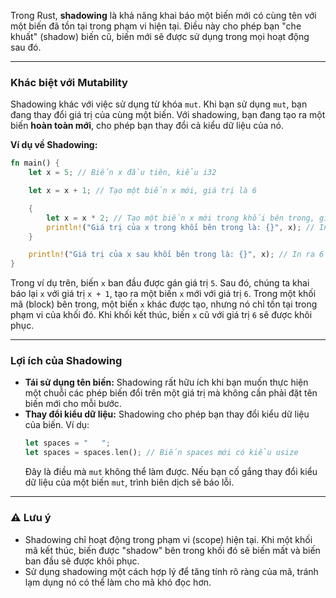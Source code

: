 Trong Rust, **shadowing** là khả năng khai báo một biến mới có cùng tên với một biến đã tồn tại trong phạm vi hiện tại. Điều này cho phép bạn "che khuất" (shadow) biến cũ, biến mới sẽ được sử dụng trong mọi hoạt động sau đó.

-----

### Khác biệt với Mutability

Shadowing khác với việc sử dụng từ khóa `mut`. Khi bạn sử dụng `mut`, bạn đang thay đổi giá trị của cùng một biến. Với shadowing, bạn đang tạo ra một biến **hoàn toàn mới**, cho phép bạn thay đổi cả kiểu dữ liệu của nó.

**Ví dụ về Shadowing:**

```rust
fn main() {
    let x = 5; // Biến x đầu tiên, kiểu i32

    let x = x + 1; // Tạo một biến x mới, giá trị là 6

    {
        let x = x * 2; // Tạo một biến x mới trong khối bên trong, giá trị là 12
        println!("Giá trị của x trong khối bên trong là: {}", x); // In ra 12
    }

    println!("Giá trị của x sau khối bên trong là: {}", x); // In ra 6
}
```

Trong ví dụ trên, biến `x` ban đầu được gán giá trị `5`. Sau đó, chúng ta khai báo lại `x` với giá trị `x + 1`, tạo ra một biến `x` mới với giá trị `6`. Trong một khối mã (block) bên trong, một biến `x` khác được tạo, nhưng nó chỉ tồn tại trong phạm vi của khối đó. Khi khối kết thúc, biến `x` cũ với giá trị `6` sẽ được khôi phục.

-----

### Lợi ích của Shadowing

  * **Tái sử dụng tên biến:** Shadowing rất hữu ích khi bạn muốn thực hiện một chuỗi các phép biến đổi trên một giá trị mà không cần phải đặt tên biến mới cho mỗi bước.
  * **Thay đổi kiểu dữ liệu:** Shadowing cho phép bạn thay đổi kiểu dữ liệu của biến. Ví dụ:
    ```rust
    let spaces = "   ";
    let spaces = spaces.len(); // Biến spaces mới có kiểu usize
    ```
    Đây là điều mà `mut` không thể làm được. Nếu bạn cố gắng thay đổi kiểu dữ liệu của một biến `mut`, trình biên dịch sẽ báo lỗi.

-----

### ⚠️ Lưu ý

  * Shadowing chỉ hoạt động trong phạm vi (scope) hiện tại. Khi một khối mã kết thúc, biến được "shadow" bên trong khối đó sẽ biến mất và biến ban đầu sẽ được khôi phục.
  * Sử dụng shadowing một cách hợp lý để tăng tính rõ ràng của mã, tránh lạm dụng nó có thể làm cho mã khó đọc hơn.
